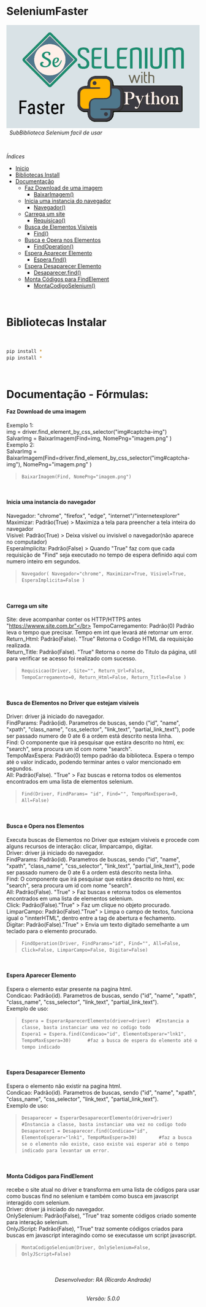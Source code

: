 # SeleniumFaster
![](https://raw.githubusercontent.com/geniodev/SeleniumFaster/main/selenium%20express.png)</br>
&nbsp;
*SubBiblioteca Selenium facil de usar*</br>


&nbsp;
&nbsp;

*Índices*
&nbsp;
- <a href="https://github.com/geniodev/SeleniumFaster#seleniumfaster" target="_self">Inicio</a>
- <a href='https://github.com/geniodev/SeleniumFaster#bibliotecas-instalar' target='_self'>Bibliotecas Install</a>
- <a href='https://github.com/geniodev/SeleniumFaster#documenta%C3%A7%C3%A3o---f%C3%B3rmulas' target='_self'>Documentação</a>
  - <a href='https://github.com/geniodev/SeleniumFaster#faz-download-de-uma-imagem' target='_self'>Faz Download de uma imagem</a>
    - <a href='https://github.com/geniodev/SeleniumFaster#faz-download-de-uma-imagem' target='_self'>BaixarImagem()</a>
  - <a href='https://github.com/geniodev/SeleniumFaster#inicia-uma-instancia-do-navegador' target='_self'>Inicia uma instancia do navegador</a>
    - <a href='https://github.com/geniodev/SeleniumFaster#inicia-uma-instancia-do-navegador' target='_self'>Navegador()</a>
  - <a href='https://github.com/geniodev/SeleniumFaster#carrega-um-site' target='_self'>Carrega um site</a>
    - <a href='https://github.com/geniodev/SeleniumFaster#carrega-um-site' target='_self'>Requisicao()</a>
  - <a href='https://github.com/geniodev/SeleniumFaster#busca-de-elementos-no-driver-que-estejam-visiveis' target='_self'>Busca de Elementos Visiveis</a>
    - <a href='https://github.com/geniodev/SeleniumFaster#busca-de-elementos-no-driver-que-estejam-visiveis' target='_self'>Find()</a>
  - <a href='https://github.com/geniodev/SeleniumFaster#busca-e-opera-nos-elementos' target='_self'>Busca e Opera nos Elementos</a>
    - <a href='https://github.com/geniodev/SeleniumFaster#busca-e-opera-nos-elementos' target='_self'>FindOperation()</a>
  - <a href='https://github.com/geniodev/SeleniumFaster#espera-aparecer-elemento' target='_self'>Espera Aparecer Elemento</a>
    - <a href='https://github.com/geniodev/SeleniumFaster#espera-aparecer-elemento' target='_self'>Espera.find()</a>
  - <a href='https://github.com/geniodev/SeleniumFaster#espera-desaparecer-elemento' target='_self'>Espera Desaparecer Elemento</a>
    - <a href='https://github.com/geniodev/SeleniumFaster#espera-desaparecer-elemento' target='_self'>Desaparecer.find()</a>
  - <a href='https://github.com/geniodev/SeleniumFaster#monta-c%C3%B3digos-para-findelement' target='_self'>Monta Códigos para FindElement</a>
    - <a href='https://github.com/geniodev/SeleniumFaster#monta-c%C3%B3digos-para-findelement' target='_self'>MontaCodigoSelenium()</a>



&nbsp;
&nbsp;
<h1 id="install">Bibliotecas Instalar</h1></br>

```bash
pip install *
pip install *
```



&nbsp;
# Documentação - Fórmulas:

#### Faz Download de uma imagem
Exemplo 1:</br>
img = driver.find_element_by_css_selector("img#captcha-img")</br>
SalvarImg = BaixarImagem(Find=img, NomePng="imagem.png" )</br>
Exemplo 2:</br>
SalvarImg = BaixarImagem(Find=driver.find_element_by_css_selector("img#captcha-img"), NomePng="imagem.png" )</br>
> `BaixarImagem(Find, NomePng="imagem.png")`

&nbsp;

#### Inicia uma instancia do navegador
Navegador: "chrome", "firefox", "edge", "internet"/"internetexplorer"</br>
Maximizar: Padrão(True) > Maximiza a tela para preencher a tela inteira do navegador</br>
Visivel: Padrão(True) > Deixa visivel ou invisível o navegador(não aparece no computador)</br>
EsperaImplicita: Padrão(False) > Quando "True" faz com que cada requisição de "Find" seja executado no tempo de espera definido aqui com numero inteiro em segundos.</br>
> `Navegador( Navegador="chrome", Maximizar=True, Visivel=True, EsperaImplicita=False )`

&nbsp;


#### Carrega um site
Site: deve acompanhar conter os HTTP/HTTPS antes "https://wwww.site.com.br"</br>
TempoCarregamento: Padrão(0) Padrão leva o tempo que precisar. Tempo em int que levará até retornar um error.</br>
Return_Html: Padrão(False). "True" Retorna o Codigo HTML da requisição realizada.</br>
Return_Title: Padrão(False). "True" Retorna o nome do Titulo da página, util para verificar se acesso foi realizado com sucesso.</br>
> `Requisicao(Driver, Site="", Return_Url=False, TempoCarregamento=0, Return_Html=False, Return_Title=False )`

&nbsp;


#### Busca de Elementos no Driver que estejam visiveis
Driver: driver já iniciado do navegador.</br>
FindParams: Padrão(id). Parametros de buscas, sendo ("id", "name", "xpath", "class_name", "css_selector", "link_text", "partial_link_text"), pode ser passado numero de 0 ate 6 a ordem está descrito nesta linha.</br>
Find: O componente que irá pesquisar que estára descrito no html, ex: "search", sera procura um id com nome "search".</br>
TempoMaxEspera: Padrão(0) tempo padrão da biblioteca. Espera o tempo até o valor indicado, podendo terminar antes o valor mencionado em segundos.</br>
All: Padrão(False). "True" > Faz buscas e retorna todos os elementos encontrados em uma lista de elementos selenium.</br>
> `Find(Driver, FindParams= "id", Find="", TempoMaxEspera=0, All=False)`

&nbsp;


#### Busca e Opera nos Elementos
Executa buscas de Elementos no Driver que estejam visiveis e procede com alguns recursos de interação: clicar, limparcampo, digitar.</br>
Driver: driver já iniciado do navegador.</br>
FindParams: Padrão(id). Parametros de buscas, sendo ("id", "name", "xpath", "class_name", "css_selector", "link_text", "partial_link_text"), pode ser passado numero de 0 ate 6 a ordem está descrito nesta linha.</br>
Find: O componente que irá pesquisar que estára descrito no html, ex: "search", sera procura um id com nome "search".</br>
All: Padrão(False). "True" > Faz buscas e retorna todos os elementos encontrados em uma lista de elementos selenium.</br>
Click: Padrão(False)."True" > Faz um clique no objeto procurado.</br>
LimparCampo: Padrão(False)."True" > Limpa o campo de textos, funciona igual o "innterHTML", dentro entre a tag de abertura e fechamento.</br>
Digitar: Padrão(False)."True" > Envia um texto digitado semelhante a um teclado para o elemento procurado.</br>
> `FindOperation(Driver, FindParams="id", Find="", All=False, Click=False, LimparCampo=False, Digitar=False)`



&nbsp;


#### Espera Aparecer Elemento
Espera o elemento estar presente na pagina html.</br>
Condicao: Padrão(id). Parametros de buscas, sendo ("id", "name", "xpath", "class_name", "css_selector", "link_text", "partial_link_text").</br>
Exemplo de uso:</br>
> `Espera = EsperarAparecerElemento(driver=driver)  #Instancia a classe, basta instanciar uma vez no codigo todo`</br>
> `Espera1 = Espera.find(Condicao="id", ElementoEsperar="lnk1", TempoMaxEspera=30)		#faz a busca de espera do elemento até o tempo indicado`



&nbsp;



#### Espera Desaparecer Elemento
Espera o elemento não existir na pagina html.</br>
Condicao: Padrão(id). Parametros de buscas, sendo ("id", "name", "xpath", "class_name", "css_selector", "link_text", "partial_link_text").</br>
Exemplo de uso:</br>
> `Desaparecer = EsperarDesaparecerElemento(driver=driver) 	#Instancia a classe, basta instanciar uma vez no codigo todo`</br>
> `Desaparecer1 = Desaparecer.find(Condicao="id", ElementoEsperar="lnk1", TempoMaxEspera=30)		#faz a busca se o elemento não existe, caso existe vai esperar até o tempo indicado para levantar um error.`



&nbsp;




#### Monta Códigos para FindElement
recebe o site atual no driver e transforma em uma lista de códigos para usar como buscas find no selenium e também como busca em javascript interagido com selenium.</br>
Driver: driver já iniciado do navegador.</br>
OnlySelenium: Padrão(False), "True" traz somente códigos criado somente para interação selenium.</br>
OnlyJScript: Padrão(False), "True" traz somente códigos criados para buscas em javascript interagindo como se executasse um script javascript.</br>
> `MontaCodigoSelenium(Driver, OnlySelenium=False, OnlyJScript=False)`



&nbsp;
<h6 align="center">Desenvolvedor: RA (Ricardo Andrade)</h6>
<h6 align="center">Versão: 5.0.0</h6>
